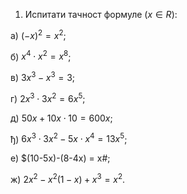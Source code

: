 1. Испитати тачност формуле $(x \in R)$:

а) $(-х)^2 = х^2$; 

б) $х^4 \cdot х^2 = х^8$; 

в) $3х^3 - х^3 = 3$; 

г) $2х^3 \cdot 3х^2 = 6х^5$; 

д) $50x+10x \cdot 10 = 600x$; 

ђ) $6x^3 \cdot 3x^2-5x \cdot x^4 = 13х^5$;

е) $(10-5x)-(8-4x) = х#; 

ж) $2x^2 - х^2(1 - х) + х^3 = х^2$.


